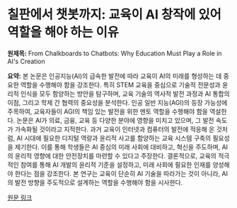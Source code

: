 # 칠판에서 챗봇까지: 교육이 AI 창작에 있어 역할을 해야 하는 이유

**원제목:** From Chalkboards to Chatbots: Why Education Must Play a Role in AI's Creation

**요약:** 본 논문은 인공지능(AI)의 급속한 발전에 따라 교육이 AI의 미래를 형성하는 데 중요한 역할을 수행해야 함을 강조한다. 특히 STEM 교육을 중심으로 기술적 전문성과 윤리적 인식을 모두 함양하는 방안을 탐구하며, 교육 기술의 역사적 발전 과정과 AI 통합의 이점, 그리고 학제 간 협력의 중요성을 분석한다.  인공 일반 지능(AGI)의 등장 가능성에 주목하여, 교육자들이 AGI의 책임 있는 발전을 위한 멘토 역할을 수행해야 함을 역설한다.  논문은 AI가 의료, 금융, 교육 등 다양한 분야에 영향을 미치고 있으며, 그 발전 속도가 가속화될 것이라고 지적한다.  과거 교육이 인터넷과 컴퓨터의 발전에 적응해 온 것처럼, AI 시대에 필요한 디지털 역량과 윤리적 사고를 함양하는 교육 시스템 구축의 필요성을 제기한다.  이를 통해 학생들은 AI 중심의 미래 사회에 대비하고, 혁신을 주도하며, AI의 윤리적 영향에 대한 안전장치를 마련할 수 있다고 주장한다.  결론적으로, 교육의 적극적인 참여를 통해 AI 개발의 윤리적 기준을 설정하고, 미래 사회에 필요한 인재를 양성해야 한다는 점을 강조한다.  본 연구는 교육이 단순히 AI 기술을 따라가는 것이 아니라, AI의 발전 방향을 주도적으로 설계하는 역할을 수행해야 함을 시사한다.

[원문 링크](https://libjournals.mtsu.edu/index.php/ijwc/article/download/2637/1571)
